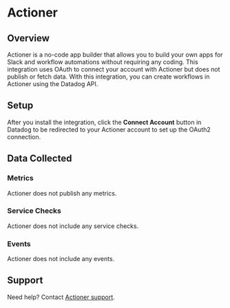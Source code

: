# Actioner

## Overview

Actioner is a no-code app builder that allows you to build your own apps for Slack and workflow automations without requiring any coding. This integration uses OAuth to connect your account with Actioner but does not publish or fetch data. With this integration, you can create workflows in Actioner using the Datadog API.

## Setup

After you install the integration, click the **Connect Account** button in Datadog to be redirected to your Actioner account to set up the OAuth2 connection.

## Data Collected

### Metrics

Actioner does not publish any metrics.

### Service Checks

Actioner does not include any service checks.

### Events

Actioner does not include any events.

## Support

Need help? Contact [Actioner support][1].

[1]: https://www.actioner.com/contact
